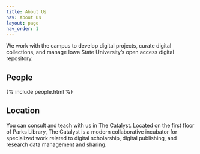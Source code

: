 ```yaml
---
title: About Us
nav: About Us
layout: page
nav_order: 1
---
```

We work with the campus to develop digital projects, curate digital collections, and manage Iowa State University’s open access digital repository.

## People
{% include people.html %}

## Location

You can consult and teach with us in The Catalyst. Located on the first floor of Parks Library, The Catalyst is a modern collaborative incubator for specialized work related to digital scholarship, digital publishing, and research data management and sharing.